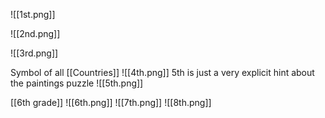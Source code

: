 ![[1st.png]]

![[2nd.png]]

![[3rd.png]]

Symbol of all [[Countries]]
![[4th.png]]
5th is just a very explicit hint about the paintings puzzle
![[5th.png]]

[[6th grade]]
![[6th.png]]
![[7th.png]]
![[8th.png]]